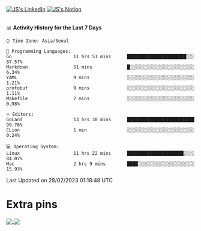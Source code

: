 
[![JS's LinkedIn](https://img.shields.io/badge/LinkedIn-blue?style=for-the-badge&logo=linkedin)](https://www.linkedin.com/in/jaeseung-lee-5a2a32139/) 
[![JS's Notion](https://img.shields.io/badge/Notion-black?style=for-the-badge&logo=notion)](https://bit.ly/ljswiki1) <br><br>
<!-- ![JS's GitHub stats](https://github-readme-stats-lemon-five.vercel.app/api?username=tkxkd0159&hide=contribs,prs,stars,issues&show_icons=true&theme=react&include_all_commits=true)   -->
<!-- ![Top Langs](https://github-readme-stats-lemon-five.vercel.app/api/top-langs/?username=tkxkd0159&layout=compact&hide=jupyter%20notebook,scss,html,css&langs_count=10)  -->


<!--START_SECTION:waka-->
📊 **Activity History for the Last 7 Days** 

```text
⌚︎ Time Zone: Asia/Seoul

💬 Programming Languages: 
Go                       11 hrs 51 mins      ██████████████████████░░░   87.57% 
Markdown                 51 mins             █░░░░░░░░░░░░░░░░░░░░░░░░   6.34% 
YAML                     9 mins              ░░░░░░░░░░░░░░░░░░░░░░░░░   1.21% 
protobuf                 9 mins              ░░░░░░░░░░░░░░░░░░░░░░░░░   1.11% 
Makefile                 7 mins              ░░░░░░░░░░░░░░░░░░░░░░░░░   0.98%

🔥 Editors: 
GoLand                   13 hrs 30 mins      █████████████████████████   99.76% 
CLion                    1 min               ░░░░░░░░░░░░░░░░░░░░░░░░░   0.24%

💻 Operating System: 
Linux                    11 hrs 22 mins      █████████████████████░░░░   84.07% 
Mac                      2 hrs 9 mins        ████░░░░░░░░░░░░░░░░░░░░░   15.93%

```


 Last Updated on 28/02/2023 01:18:48 UTC
<!--END_SECTION:waka-->

# Extra pins
<a href="https://github.com/tkxkd0159/tkxkd0159.github.io">
  <img align="center" src="https://github-readme-stats-lemon-five.vercel.app/api/pin/?username=tkxkd0159&repo=nft-card-game&theme=react" />
</a>
<a href="https://github.com/tkxkd0159/dsalgo">
  <img align="center" src="https://github-readme-stats-lemon-five.vercel.app/api/pin/?username=tkxkd0159&repo=dsalgo&theme=react" />
</a>

<!---
- 🔭 I’m currently working on ...
- 🌱 I’m currently learning blockchain and distributed network
- 👯 I’m looking to collaborate on ...
- 🤔 I’m looking for help with ...
- 💬 Ask me about ...
- 📫 How to reach me: ...
- 😄 Pronouns: ...
- ⚡ Fun fact: ...
-->
